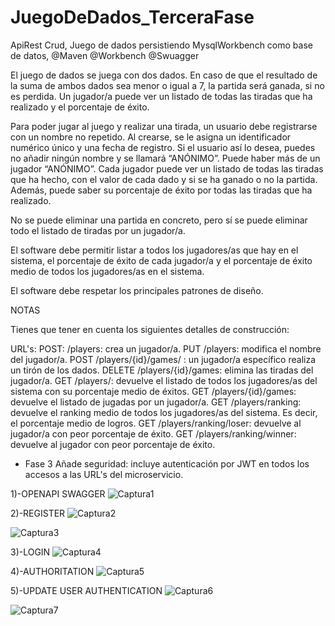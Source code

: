 # JuegoDeDados_TerceraFase
ApiRest Crud, Juego de dados  persistiendo MysqlWorkbench como base de datos, @Maven @Workbench @Swuagger 

El juego de dados se juega con dos dados. En caso de que el resultado de la suma de ambos dados sea menor o igual a 7, la partida será ganada, si no es perdida. Un jugador/a puede ver un listado de todas las tiradas que ha realizado y el porcentaje de éxito.

Para poder jugar al juego y realizar una tirada, un usuario debe registrarse con un nombre no repetido. Al crearse, se le asigna un identificador numérico único y una fecha de registro. Si el usuario así lo desea, puedes no añadir ningún nombre y se llamará “ANÓNIMO”. Puede haber más de un jugador “ANÓNIMO”.
Cada jugador puede ver un listado de todas las tiradas que ha hecho, con el valor de cada dado y si se ha ganado o no la partida. Además, puede saber su porcentaje de éxito por todas las tiradas que ha realizado.

No se puede eliminar una partida en concreto, pero sí se puede eliminar todo el listado de tiradas por un jugador/a.

El software debe permitir listar a todos los jugadores/as que hay en el sistema, el porcentaje de éxito de cada jugador/a y el porcentaje de éxito medio de todos los jugadores/as en el sistema.

El software debe respetar los principales patrones de diseño.

NOTAS

Tienes que tener en cuenta los siguientes detalles de construcción:

URL's:
POST: /players: crea un jugador/a.
PUT /players: modifica el nombre del jugador/a.
POST /players/{id}/games/ : un jugador/a específico realiza un tirón de los dados.
DELETE /players/{id}/games: elimina las tiradas del jugador/a.
GET /players/: devuelve el listado de todos los jugadores/as del sistema con su porcentaje medio de éxitos.
GET /players/{id}/games: devuelve el listado de jugadas por un jugador/a.
GET /players/ranking: devuelve el ranking medio de todos los jugadores/as del sistema. Es decir, el porcentaje medio de logros.
GET /players/ranking/loser: devuelve al jugador/a con peor porcentaje de éxito.
GET /players/ranking/winner: devuelve al jugador con peor porcentaje de éxito.

- Fase 3
Añade seguridad: incluye autenticación por JWT en todos los accesos a las URL's del microservicio.

1)-OPENAPI SWAGGER
![Captura1](https://github.com/Luiso-o/JuegoDeDado_CuartaFase/assets/128043647/aac97443-c315-45ed-a261-64f556691404)

2)-REGISTER
![Captura2](https://github.com/Luiso-o/JuegoDeDado_CuartaFase/assets/128043647/4c6842f5-2cd7-4967-afc7-c2366ff498d8)

![Captura3](https://github.com/Luiso-o/JuegoDeDado_CuartaFase/assets/128043647/ec95d44e-9ecb-4e76-94f0-8e30c38c36a1)

3)-LOGIN 
![Captura4](https://github.com/Luiso-o/JuegoDeDado_CuartaFase/assets/128043647/dd075a5e-1d84-428b-9612-44714e13f0e4)

4)-AUTHORITATION
![Captura5](https://github.com/Luiso-o/JuegoDeDado_CuartaFase/assets/128043647/db79c841-8ff0-409b-9096-4f51746ed70a)

5)-UPDATE USER AUTHENTICATION
![Captura6](https://github.com/Luiso-o/JuegoDeDado_CuartaFase/assets/128043647/dcfcfcfb-ee65-41ba-898c-e858f2257eb8)

![Captura7](https://github.com/Luiso-o/JuegoDeDado_CuartaFase/assets/128043647/f16410b4-4ee4-4c01-954f-d77a09f5375d)


